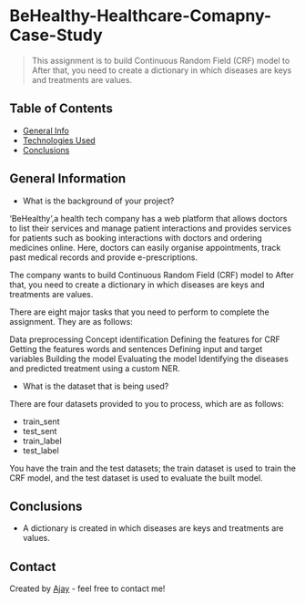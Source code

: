 # BeHealthy-Healthcare-Comapny-Case-Study

> This assignment is to build Continuous Random Field (CRF) model to After that, you need to create a dictionary in which diseases are keys and treatments are values.

## Table of Contents
* [General Info](#general-information)
* [Technologies Used](#technologies-used)
* [Conclusions](#conclusions)

## General Information
- What is the background of your project?

‘BeHealthy’,a health tech company has a web platform that allows doctors to list their services and manage patient interactions and provides services for patients such as booking interactions with doctors and ordering medicines online. Here, doctors can easily organise appointments, track past medical records and provide e-prescriptions.

The company wants to build Continuous Random Field (CRF) model to After that, you need to create a dictionary in which diseases are keys and treatments are values.

There are eight major tasks that you need to perform to complete the assignment. They are as follows:

Data preprocessing
Concept identification
Defining the features for CRF
Getting the features words and sentences
Defining input and target variables
Building the model
Evaluating the model
Identifying the diseases and predicted treatment using a custom NER.


- What is the dataset that is being used?

There are four datasets provided to you to process, which are as follows:

- train_sent
- test_sent
- train_label
- test_label

You have the train and the test datasets; the train dataset is used to train the CRF model, and the test dataset is used to evaluate the built model.

## Conclusions

- A dictionary is created in which diseases are keys and treatments are values.


## Contact
Created by [Ajay](https://github.com/ajayvmohandas) - feel free to contact me!

